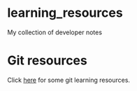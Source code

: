 # learning_resources
My collection of developer notes

# Git resources
Click [here](git_resources.md) for some git learning resources.